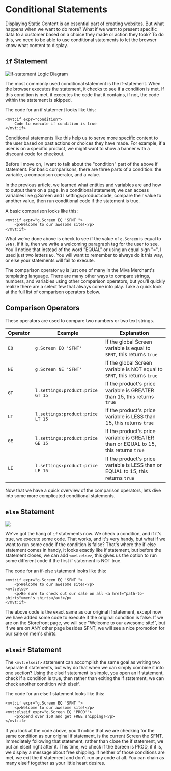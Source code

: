 # Conditional Statements

Displaying Static Content is an essential part of creating websites. But what happens when we want to do more? What if we want to present specific data to a customer based on a choice they made or action they took? To do this, we need to be able to use conditional statements to let the browser know what content to display.

## `if` Statement

![If-statement Logic Diagram](http://www.mivamerchant.com/images/if-statement.jpg)

The most commonly used conditional statement is the if-statement. When the browser executes the statement, it checks to see if a condition is met. If this condition is met, it executes the code that it contains, if not, the code within the statement is skipped.

The code for an if statement looks like this:

```
<mvt:if expr="condition">
	Code to execute if condition is true
</mvt:if>
```

Conditional statements like this help us to serve more specific content to the user based on past actions or choices they have made. For example, if a user is on a specific product, we might want to show a banner with a discount code for checkout.

Before I move on, I want to talk about the "condition" part of the above if statement. For basic comparisons, there are three parts of a condition: the variable, a comparison operator, and a value.

In the previous article, we learned what entities and variables are and how to output them on a page. In a conditional statement, we can access variables like g.Screen and l.settings:product:code, compare their value to another value, then run conditional code if the statement is true.

A basic comparison looks like this:

```
<mvt:if expr="g.Screen EQ 'SFNT'">
	<p>Welcome to our awesome site!</p>
</mvt:if>
```

What we've done above is check to see if the value of `g.Screen` is equal to `SFNT`, if it is, then we write a welcoming paragraph tag for the user to see. You'll notice that instead of the word "EQUAL" or using an equal sign "=", I used just two letters `EQ`. You will want to remember to always do it this way, or else your statements will fail to execute.

The comparison operator `EQ` is just one of many in the Miva Merchant's templating language. There are many other ways to compare strings, numbers, and variables using other comparison operators, but you'll quickly realize there are a select few that always come into play. Take a quick look at the full list of comparison operators below.

## Comparison Operators

These operators are used to compare two numbers or two text strings.

| Operator | Example | Explanation |
| -- | -- | -- |
| `EQ` | `g.Screen EQ 'SFNT'` | If the global Screen variable is equal to `SFNT`, this returns `true` |
| `NE` | `g.Screen NE 'SFNT'` | If the global Screen variable is NOT equal to `SFNT`, this returns `true` |
| `GT` | `l.settings:product:price GT 15` | If the product's price variable is GREATER than 15, this returns `true` |
| `LT` | `l.settings:product:price LT 15` | If the product's price variable is LESS than 15, this returns `true` |
| `GE` | `l.settings:product:price GE 15` | If the product's price variable is GREATER than or EQUAL to 15, this returns `true` |
| `LE` | `l.settings:product:price LE 15` | If the product's price variable is LESS than or EQUAL to 15, this returns `true` |

Now that we have a quick overview of the comparison operators, lets dive into some more complicated conditional statements.

## `else` Statement

![](http://www.mivamerchant.com/images/if-else-statement.jpg)

We've got the hang of `if` statements now. We check a condition, and if it's true, we execute some code. That works, and it's very handy, but what if we want to run some code if the condition is false? That's where the if-else statement comes in handy, it looks exactly like if statement, but before the statement closes, we can add `<mvt:else>`, this gives us the option to run some different code if the first if statement is NOT true.

The code for an if-else statement looks like this:

```
<mvt:if expr="g.Screen EQ 'SFNT'">
	<p>Welcome to our awesome site!</p>
<mvt:else>
	<p>Be sure to check out our sale on all <a href="path-to-shirts">men's shirts</a>!</p>
</mvt:if>
```

The above code is the exact same as our original if statement, except now we have added some code to execute if the original condition is false. If we are on the Storefront page, we will see "Welcome to our awesome site!", but if we are on ANY other page besides SFNT, we will see a nice promotion for our sale on men's shirts.

## `elseif` Statement

The `<mvt:elseif>` statement can accomplish the same goal as writing two separate if statements, but why do that when we can simply combine it into one section? Using the elseif statement is simple, you open an if statement, check if a condition is true, then rather than exiting the if statement, we can check another condition with elseif.

The code for an elseif statement looks like this:

```
<mvt:if expr="g.Screen EQ 'SFNT'">
	<p>Welcome to our awesome site!</p>
<mvt:elseif expr="g.Screen EQ 'PROD'">
	<p>Spend over $50 and get FREE shipping!</p>
</mvt:if>
```

If you look at the code above, you'll notice that we are checking for the same condition as our original if statement, is the current Screen the SFNT. Immediately following that statement, rather than close the if statement, we put an elseif right after it. This time, we check if the Screen is PROD, if it is, we display a message about free shipping. If neither of those conditions are met, we exit the if statement and don't run any code at all. You can chain as many elseif together as your little heart desires.
